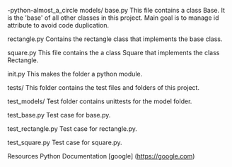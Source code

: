 -python-almost_a_circle models/ base.py This file contains a class Base. It is the 'base' of all other classes in this project. Main goal is to manage id attribute to avoid code duplication.

rectangle.py Contains the rectangle class that implements the base class.

square.py This file contains the a class Square that implements the class Rectangle.

init.py This makes the folder a python module.

tests/ This folder contains the test files and folders of this project.

test_models/ Test folder contains unittests for the model folder.

test_base.py Test case for base.py.

test_rectangle.py Test case for rectangle.py.

test_square.py Test case for square.py.

Resources Python Documentation [google] (https://google.com)
